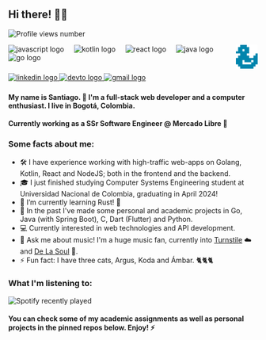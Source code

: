 <h2 align="left">Hi there! 👋🏾</h2>

![Profile views number](https://komarev.com/ghpvc/?username=mondracode&color=orange)
<div>
  <img align="right" height="48" src="https://raw.githubusercontent.com/mondracode/mondracode/main/images/logo.png"  />
  <div align="left">
    <img src="https://cdn.jsdelivr.net/gh/devicons/devicon/icons/javascript/javascript-original.svg" height="30" alt="javascript logo"  />
    <img width="12" />
    <img src="https://cdn.jsdelivr.net/gh/devicons/devicon/icons/kotlin/kotlin-original.svg" height="30" alt="kotlin logo"  />
    <img width="12" />
    <img src="https://cdn.jsdelivr.net/gh/devicons/devicon/icons/react/react-original.svg" height="30" alt="react logo"  />
    <img width="12" />
    <img src="https://cdn.jsdelivr.net/gh/devicons/devicon/icons/java/java-original.svg" height="30" alt="java logo"  />
    <img width="12" />
    <img src="https://cdn.simpleicons.org/go/00ADD8" height="30" alt="go logo"  />
  </div>
</div>

###

<div align="left">
  <a href="https://www.linkedin.com/in/smondragong/?locale=en_US" target="_blank">
    <img src="https://img.shields.io/static/v1?message=LinkedIn&logo=linkedin&label=&color=0077B5&logoColor=white&labelColor=&style=for-the-badge" height="35" alt="linkedin logo"  />
  </a>
  <a href="https://mondracode.com/" target="_blank">
    <img src="https://img.shields.io/static/v1?message=my website&logo=dev.to&label=&color=A180EE&logoColor=white&labelColor=&style=for-the-badge" height="35" alt="devto logo"  />
  </a>
  <a href="mailto:santiagomondragon67@gmail.com" target="_blank">
    <img src="https://img.shields.io/static/v1?message=mail me&logo=gmail&label=&color=D14836&logoColor=white&labelColor=&style=for-the-badge" height="35" alt="gmail logo"  />
  </a>
</div>

###

<h4>My name is Santiago. 🦆 I'm a full-stack web developer and a computer enthusiast. I live in Bogotá, Colombia. </h4>
<h4>Currently working as a SSr Software Engineer @ Mercado Libre 🤝</h4>

**<h3>Some facts about me:</h3>**

- 🛠 I have experience working with high-traffic web-apps on Golang, Kotlin, React and NodeJS; both in the frontend and the backend.
- 🎓 I just finished studying Computer Systems Engineering student at Universidad Nacional de Colombia, graduating in April 2024!
- 🌱 I’m currently learning Rust! 🦀
- 🌠 In the past I've made some personal and academic projects in Go, Java (with Spring Boot), C, Dart (Flutter) and Python.
- 💻 Currently interested in web technologies and API development.
- 💬 Ask me about music! I'm a huge music fan, currently into [Turnstile](https://www.youtube.com/watch?v=D6yaJur9JUE) ☁️ and [De La Soul](https://www.youtube.com/watch?v=2WbSBLplJS0) 🌼.
- ⚡ Fun fact: I have three cats, Argus, Koda and Ámbar. 🐈🐈🐈

**<h3>What I'm listening to:</h3>**
<img src="https://spotify-recently-played-readme.vercel.app/api?count=2&unique=true&user=21kvpybbw56kuzdy62dkv6dty" alt="Spotify recently played"  />
**<h4>You can check some of my academic assignments as well as personal projects in the pinned repos below. Enjoy! ⚡</h4>**
